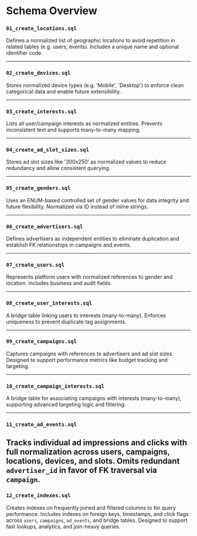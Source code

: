 # Schema Overview

### `01_create_locations.sql`

Defines a normalized list of geographic locations to avoid repetition in related tables (e.g. users, events). Includes a unique name and optional identifier code.

---

### `02_create_devices.sql`

Stores normalized device types (e.g. 'Mobile', 'Desktop') to enforce clean categorical data and enable future extensibility.

---

### `03_create_interests.sql`

Lists all user/campaign interests as normalized entities. Prevents inconsistent text and supports many-to-many mapping.

---

### `04_create_ad_slot_sizes.sql`

Stores ad slot sizes like '300x250' as normalized values to reduce redundancy and allow consistent querying.

---

### `05_create_genders.sql`

Uses an ENUM-based controlled set of gender values for data integrity and future flexibility. Normalized via ID instead of inline strings.

---

### `06_create_advertisers.sql`

Defines advertisers as independent entities to eliminate duplication and establish FK relationships in campaigns and events.

---

### `07_create_users.sql`

Represents platform users with normalized references to gender and location. Includes business and audit fields.

---

### `08_create_user_interests.sql`

A bridge table linking users to interests (many-to-many). Enforces uniqueness to prevent duplicate tag assignments.

---

### `09_create_campaigns.sql`

Captures campaigns with references to advertisers and ad slot sizes. Designed to support performance metrics like budget tracking and targeting.

---

### `10_create_campaign_interests.sql`

A bridge table for associating campaigns with interests (many-to-many), supporting advanced targeting logic and filtering.

---

### `11_create_ad_events.sql`

Tracks individual ad impressions and clicks with full normalization across users, campaigns, locations, devices, and slots. Omits redundant `advertiser_id` in favor of FK traversal via `campaign`.
---

### `12_create_indexes.sql`

Creates indexes on frequently joined and filtered columns to for query performance. Includes indexes on foreign keys, timestamps, and click flags across `users`, `campaigns`, `ad_events`, and bridge tables. Designed to support fast lookups, analytics, and join-heavy queries.
